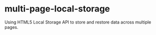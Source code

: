 # multi-page-local-storage
 Using HTML5 Local Storage API to store and restore data across multiple pages.
